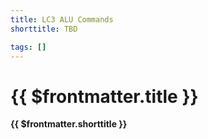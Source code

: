 ```yaml
---
title: LC3 ALU Commands
shorttitle: TBD

tags: []
---
```

# {{ $frontmatter.title }}
**{{ $frontmatter.shorttitle }}**